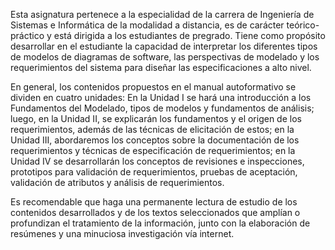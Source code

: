 Esta asignatura pertenece a la especialidad de la carrera de Ingeniería de Sistemas e Informática de la modalidad a distancia, es de carácter teórico-práctico y está dirigida a los estudiantes de pregrado. Tiene como propósito desarrollar en el estudiante la capacidad de interpretar los diferentes tipos de modelos de diagramas de software, las perspectivas de modelado y los requerimientos del sistema para diseñar las especificaciones a alto nivel. 

En general, los contenidos propuestos en el manual autoformativo se dividen en cuatro unidades: En la Unidad I se hará una introducción a los Fundamentos del Modelado, tipos de modelos y fundamentos de análisis; luego, en la Unidad II, se explicarán los fundamentos y el origen de los requerimientos, además de las técnicas de elicitación de estos; en la Unidad III, abordaremos los conceptos sobre la documentación de los requerimientos y técnicas de especificación de requerimientos; en la Unidad IV se desarrollarán los conceptos de revisiones e inspecciones, prototipos para validación de requerimientos, pruebas de aceptación, validación de atributos y análisis de requerimientos. 

Es recomendable que haga una permanente lectura de estudio de los contenidos desarrollados y de los textos seleccionados que amplían o profundizan el tratamiento de la información, junto con la elaboración de resúmenes y una minuciosa investigación vía internet. 